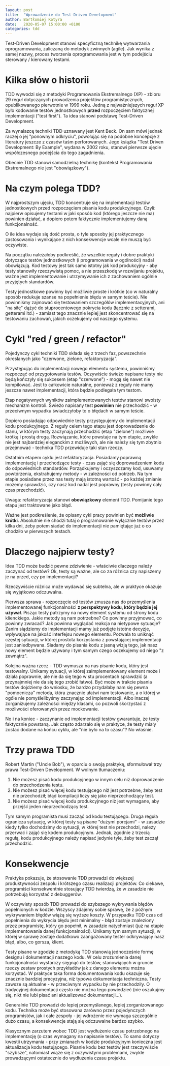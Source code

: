 ```yaml
---
layout: post
title:  "Wprowadzenie do Test-Driven Development"
author: Bartłomiej Kotyra
date:   2020-05-07 15:00:00 +0100
categories: tdd
---
```



Test-Driven Development stanowi specyficzną technikę wytwarzania oprogramowania, zaliczaną do metodyk zwinnych (agile). Jak wynika z samej nazwy, proces tworzenia oprogramowania jest w tym podejściu sterowany / kierowany testami.


# Kilka słów o historii

TDD wywodzi się z metodyki Programowania Ekstremalnego (XP) - zbioru 29 reguł dotyczących prowadzenia projektów programistycznych, opublikowanego pierwotnie w 1999 roku. Jedną z najważniejszych reguł XP było kodowanie testów jednostkowych **przed** rozpoczęciem faktycznej implementacji ("test first"). Ta idea stanowi podstawę Test-Driven Development.

Za wynalazcę techniki TDD uznawany jest Kent Beck. On sam mówi jednak raczej o jej "ponownym odkryciu", powołując się na podobne koncepcje z literatury jeszcze z czasów taśm perforowanych. Jego książka "Test Driven Development: By Example", wydana w 2002 roku, stanowi pierwsze ujęcie współczesnego podejścia do tego zagadnienia.

Obecnie TDD stanowi samodzielną technikę (kontekst Programowania Ekstremalnego nie jest "obowiązkowy").


# Na czym polega TDD?

W najprostszym ujęciu, TDD koncentruje się na implementacji testów jednostkowych przed rozpoczęciem pisania kodu produkcyjnego. Czyli: najpierw opisujemy testami w jaki sposób kod (którego jeszcze nie ma) powinien działać, a dopiero potem faktycznie implementujemy daną funkcjonalność.

O ile idea wydaje się dość prosta, o tyle sposoby jej praktycznego zastosowania i wynikające z nich konsekwencje wcale nie muszą być oczywiste.

Na początku należałoby podkreślić, że wszelkie reguły i dobre praktyki dotyczące testów jednostkowych (i programowania w ogólności) nadal obowiązują. Kod testowy jest tak samo istotny jak kod produkcyjny - aby testy stanowiły rzeczywistą pomoc, a nie przeszkodę w rozwijaniu projektu, ważne jest implementowanie i utrzymywanie ich z zachowaniem ogólnie przyjętych standardów.

Testy jednostkowe powinny być możliwie proste i krótkie (co w naturalny sposób redukuje szanse na popełnienie błędu w samym teście). Nie powinniśmy zajmować się testowaniem szczegółów implementacyjnych, ani "na siłę" dążyć do stuprocentowego pokrycia kodu (łącznie z setterami, getterami itd.) - zamiast tego znacznie lepiej jest skoncentrować się na testowaniu zachowań, jakich oczekujemy od naszego systemu.


# Cykl "red / green / refactor"

Pojedynczy cykl techniki TDD składa się z trzech faz, powszechnie określanych jako "czerwone, zielone, refaktoryzacja".

Przystępując do implementacji nowego elementu systemu, powinniśmy rozpocząć od przygotowania testów. Oczywiście świeżo napisane testy nie będą kończyły się sukcesem (etap "czerwone") - mogą się nawet nie kompilować. Jest to całkowicie naturalne, ponieważ z reguły nie mamy jeszcze nawet implementacji, która będzie podlegała tym testom.

Etap negatywnych wyników zaimplementowanych testów stanowi swoisty mechanizm kontroli. Świeżo napisany test **powinien** nie przechodzić - w przeciwnym wypadku świadczyłoby to o błędach w samym teście.

Dopiero posiadając odpowiednie testy przystępujemy do implementacji kodu produkcyjnego. Z reguły celem tego etapu jest doprowadzenie do stanu, w którym testy zaczynają przechodzić (etap "zielone") możliwie krótką i prostą drogą. Rozwiązanie, które powstaje na tym etapie, zwykle nie jest najbardziej eleganckim z możliwych, ale nie należy się tym zbytnio przejmować - technika TDD przewiduje taki stan rzeczy.

Ostatnim etapem cyklu jest refaktoryzacja. Posiadamy poprawną implementację i przechodzące testy - czas zająć się doprowadzeniem kodu do odpowiednich standardów. Porządkujemy i oczyszczamy kod, usuwamy powtórzenia, ekstrahujemy metody - w zależności od potrzeb. Na tym etapie posiadane przez nas testy mają istotną wartość - po każdej zmianie możemy sprawdzić, czy nasz kod nadal jest poprawny (testy powinny cały czas przechodzić).

Uwaga: refaktoryzacja stanowi **obowiązkowy** element TDD. Pomijanie tego etapu jest traktowane jako błąd.

Ważne jest podkreślenie, że opisany cykl pracy powinien być **możliwie krótki**. Absolutnie nie chodzi tutaj o programowanie wyłącznie testów przez kilka dni, żeby potem siadać do implementacji nie pamiętając już o co chodziło w pierwszych testach.


# Dlaczego najpierw testy?

Idea TDD może budzić pewne zdziwienie - właściwie dlaczego należy zaczynać od testów? Ok, testy są ważne, ale co za różnica czy napiszemy je na przed, czy po implementacji?

Rzeczywiście różnica może wydawać się subtelna, ale w praktyce okazuje się wyjątkowo odczuwalna.

Pierwsza sprawa - rozpoczęcie od testów zmusza nas do przemyślenia implementowanej funkcjonalności **z perspektywy kodu, który będzie jej używał**. Pisząc testy patrzymy na nowy element systemu od strony kodu klienckiego. Jakie metody są nam potrzebne? Co powinny przyjmować, co powinny zwracać? Jak powinna wyglądać reakcja na nietypowe sytuacje? Zanim siądziemy do implementacji mamy już podjęte istotne decyzje, wpływające na jakość interfejsu nowego elementu. Pozwala to uniknąć częstej sytuacji, w której prostota korzystania z powstającej implementacji jest zaniedbywana. Siadamy do pisania kodu z jasną wizją tego, jak nasz nowy element będzie używany i tym samym czego oczekujemy od niego "z zewnątrz".

Kolejna ważna rzecz - TDD wymusza na nas pisanie kodu, który jest testowalny. Unikamy sytuacji, w której zaimplementowany element może i działa poprawnie, ale nie da się tego w stu procentach sprawdzić (a przynajmniej nie da się tego zrobić łatwo). Być może w trakcie pisania testów dojdziemy do wniosku, że bardzo przydałaby nam się pewna "pomocnicza" metoda, która znacznie ułatwi nam testowanie, a o której w ogóle nie pomyślelibyśmy zaczynając od implementacji. Albo inaczej zorganizujemy zależności między klasami, co pozwoli skorzystać z możliwości oferowanych przez mockowanie.

No i na koniec - zaczynanie od implementacji testów gwarantuje, że testy faktycznie powstaną. Jak często zdarzało się w praktyce, że testy miały zostać dodane na końcu cyklu, ale "nie było na to czasu"? No właśnie.


# Trzy prawa TDD

Robert Martin ("Uncle Bob"), w oparciu o swoją praktykę, sformułował trzy prawa Test-Driven Development. W wolnym tłumaczeniu:

1. Nie możesz pisać kodu produkcyjnego w innym celu niż doprowadzenie do przechodzenia testu.
2. Nie możesz pisać więcej kodu testującego niż jest potrzebne, żeby test nie przechodził; błąd kompilacji liczy się jako nieprzechodzący test.
3. Nie możesz pisać więcej kodu produkcyjnego niż jest wymagane, aby przejść jeden nieprzechodzący test.

Tym samym programista musi zacząć od kodu testującego. Druga reguła ogranicza sytuację, w której testy są pisane "dużymi porcjami" - w zasadzie kiedy tylko dochodzimy do sytuacji, w której test nie przechodzi, należy przerwać i zająć się kodem produkcyjnym. Jednak, zgodnie z trzecią regułą, kodu produkcyjnego należy napisać jedynie tyle, żeby test zaczął przechodzić.


# Konsekwencje

Praktyka pokazuje, że stosowanie TDD prowadzi do większej produktywności zespołu i krótszego czasu realizacji projektów. Co ciekawe, programiści konsekwentnie stosujący TDD twierdzą, że w zasadzie nie potrzebują korzystać z debuggerów.

W oczywisty sposób TDD prowadzi do szybszego wykrywania błędów popełnionych w kodzie. Wszyscy zdajemy sobie sprawę, że z późnym wykrywaniem błędów wiążą się wyższe koszty. W przypadku TDD czas od popełnienia do wykrycia błędu jest minimalny - błąd zostaje znaleziony przez programistę, który go popełnił, w zasadzie natychmiast (już na etapie implementowania danej funkcjonalności). Unikamy tym samym sytuacji, w której w sprawę zostaje dodatkowo zaangażowany tester odkrywający nasz błąd, albo, co gorsza, klient.

Testy pisane w zgodzie z metodyką TDD stanowią jednocześnie formę designu i dokumentacji naszego kodu. W celu zrozumienia danej funkcjonalności wystarczy sięgnąć do testów, stanowiących w gruncie rzeczy zestaw prostych przykładów jak z danego elementu można korzystać. W praktyce taka forma dokumentowania kodu okazuje się znacznie bardziej precyzyjna, niż typowa dokumentacja techniczna. Testy zawsze są aktualne - w przeciwnym wypadku by nie przechodziły. O tradycyjnej dokumentacji często nie można tego powiedzieć (nie oszukujmy się, nikt nie lubi pisać ani aktualizować dokumentacji...).

Generalnie TDD prowadzi do lepiej przemyślanego, lepiej zorganizowanego kodu. Technika może być stosowana zarówno przez pojedynczych programistów, jak i całe zespoły - jej wdrożenie nie wymaga szczególnie dużo czasu, a konsekwencje stają się odczuwalne bardzo szybko.

Klasycznym zarzutem wobec TDD jest wydłużenie czasu potrzebnego na implementację (o czas wymagany na napisanie testów). To samo dotyczy kwestii utrzymania - przy zmianach w kodzie produkcyjnym konieczna jest aktualizacja kodu testującego. Pisanie kodu bez testów jest rzeczywiście "szybsze", natomiast wiąże się z oczywistymi problemami, zwykle prowadzącymi ostatecznie do wydłużenia czasu projektu.

